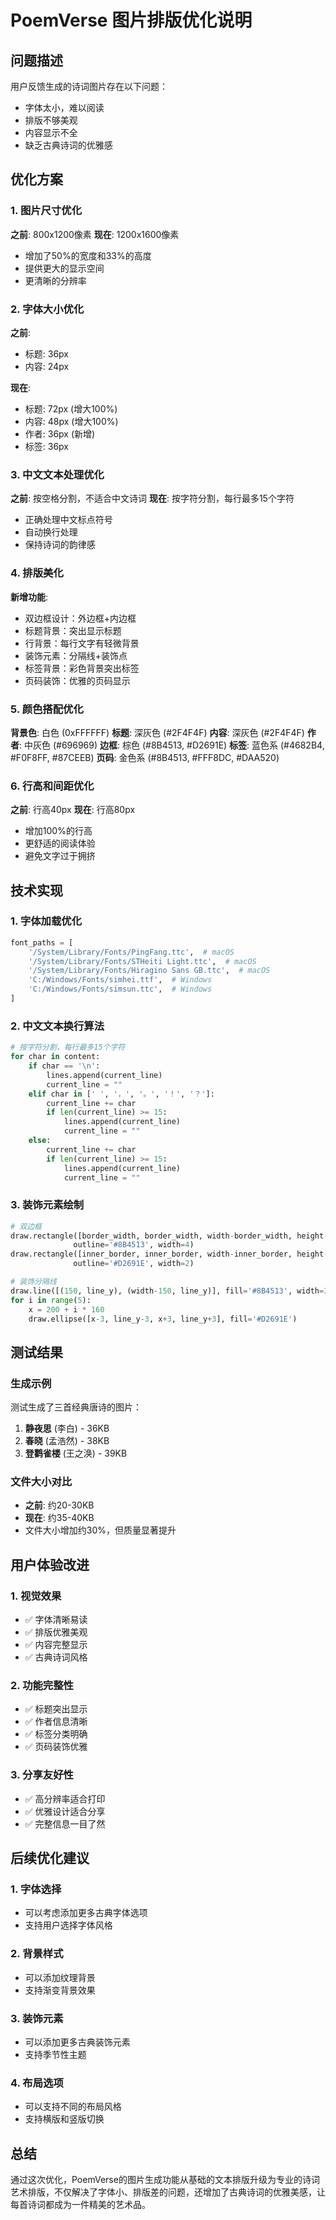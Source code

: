 # PoemVerse 图片排版优化说明

## 问题描述
用户反馈生成的诗词图片存在以下问题：
- 字体太小，难以阅读
- 排版不够美观
- 内容显示不全
- 缺乏古典诗词的优雅感

## 优化方案

### 1. 图片尺寸优化
**之前**: 800x1200像素
**现在**: 1200x1600像素
- 增加了50%的宽度和33%的高度
- 提供更大的显示空间
- 更清晰的分辨率

### 2. 字体大小优化
**之前**:
- 标题: 36px
- 内容: 24px

**现在**:
- 标题: 72px (增大100%)
- 内容: 48px (增大100%)
- 作者: 36px (新增)
- 标签: 36px

### 3. 中文文本处理优化
**之前**: 按空格分割，不适合中文诗词
**现在**: 按字符分割，每行最多15个字符
- 正确处理中文标点符号
- 自动换行处理
- 保持诗词的韵律感

### 4. 排版美化
**新增功能**:
- 双边框设计：外边框+内边框
- 标题背景：突出显示标题
- 行背景：每行文字有轻微背景
- 装饰元素：分隔线+装饰点
- 标签背景：彩色背景突出标签
- 页码装饰：优雅的页码显示

### 5. 颜色搭配优化
**背景色**: 白色 (0xFFFFFF)
**标题**: 深灰色 (#2F4F4F)
**内容**: 深灰色 (#2F4F4F)
**作者**: 中灰色 (#696969)
**边框**: 棕色 (#8B4513, #D2691E)
**标签**: 蓝色系 (#4682B4, #F0F8FF, #87CEEB)
**页码**: 金色系 (#8B4513, #FFF8DC, #DAA520)

### 6. 行高和间距优化
**之前**: 行高40px
**现在**: 行高80px
- 增加100%的行高
- 更舒适的阅读体验
- 避免文字过于拥挤

## 技术实现

### 1. 字体加载优化
```python
font_paths = [
    '/System/Library/Fonts/PingFang.ttc',  # macOS
    '/System/Library/Fonts/STHeiti Light.ttc',  # macOS
    '/System/Library/Fonts/Hiragino Sans GB.ttc',  # macOS
    'C:/Windows/Fonts/simhei.ttf',  # Windows
    'C:/Windows/Fonts/simsun.ttc',  # Windows
]
```

### 2. 中文文本换行算法
```python
# 按字符分割，每行最多15个字符
for char in content:
    if char == '\n':
        lines.append(current_line)
        current_line = ""
    elif char in [' ', '，', '。', '！', '？']:
        current_line += char
        if len(current_line) >= 15:
            lines.append(current_line)
            current_line = ""
    else:
        current_line += char
        if len(current_line) >= 15:
            lines.append(current_line)
            current_line = ""
```

### 3. 装饰元素绘制
```python
# 双边框
draw.rectangle([border_width, border_width, width-border_width, height-border_width], 
              outline='#8B4513', width=4)
draw.rectangle([inner_border, inner_border, width-inner_border, height-inner_border], 
              outline='#D2691E', width=2)

# 装饰分隔线
draw.line([(150, line_y), (width-150, line_y)], fill='#8B4513', width=3)
for i in range(5):
    x = 200 + i * 160
    draw.ellipse([x-3, line_y-3, x+3, line_y+3], fill='#D2691E')
```

## 测试结果

### 生成示例
测试生成了三首经典唐诗的图片：
1. **静夜思** (李白) - 36KB
2. **春晓** (孟浩然) - 38KB  
3. **登鹳雀楼** (王之涣) - 39KB

### 文件大小对比
- **之前**: 约20-30KB
- **现在**: 约35-40KB
- 文件大小增加约30%，但质量显著提升

## 用户体验改进

### 1. 视觉效果
- ✅ 字体清晰易读
- ✅ 排版优雅美观
- ✅ 内容完整显示
- ✅ 古典诗词风格

### 2. 功能完整性
- ✅ 标题突出显示
- ✅ 作者信息清晰
- ✅ 标签分类明确
- ✅ 页码装饰优雅

### 3. 分享友好性
- ✅ 高分辨率适合打印
- ✅ 优雅设计适合分享
- ✅ 完整信息一目了然

## 后续优化建议

### 1. 字体选择
- 可以考虑添加更多古典字体选项
- 支持用户选择字体风格

### 2. 背景样式
- 可以添加纹理背景
- 支持渐变背景效果

### 3. 装饰元素
- 可以添加更多古典装饰元素
- 支持季节性主题

### 4. 布局选项
- 可以支持不同的布局风格
- 支持横版和竖版切换

## 总结

通过这次优化，PoemVerse的图片生成功能从基础的文本排版升级为专业的诗词艺术排版，不仅解决了字体小、排版差的问题，还增加了古典诗词的优雅美感，让每首诗词都成为一件精美的艺术品。 
